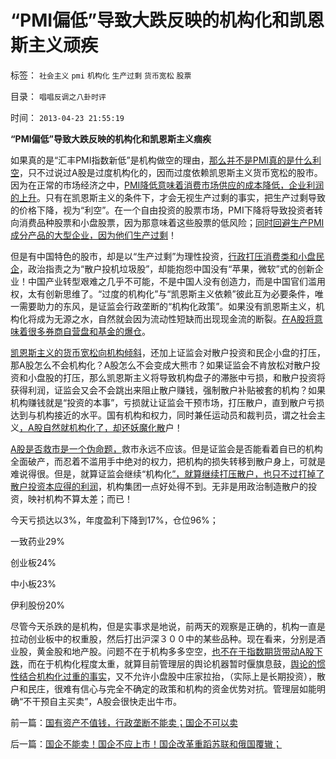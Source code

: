 # “PMI偏低”导致大跌反映的机构化和凯恩斯主义顽疾

标签： `社会主义` `pmi` `机构化` `生产过剩` `货币宽松` `股票` 

目录： `唱唱反调之八卦时评`

时间： `2013-04-23 21:55:19`

**“PMI偏低”导致大跌反映的机构化和凯恩斯主义痼疾**

如果真的是“汇丰PMI指数新低”是机构做空的理由，[那么并不是PMI真的是什么利空](../../../2010/2/2/经济学中的通胀定义不同.md)，只不过说过A股是过度机构化的，因而过度依赖凯恩斯主义货币宽松的股市。因为在正常的市场经济之中，[PMI降低意味着消费市场供应的成本降低，企业利润的上升](../../../2010/7/7/人民币升值将造成通缩牛市.md)。只有在凯恩斯主义的条件下，才会无视生产过剩的事实，把生产过剩导致的价格下降，视为“利空”。在一个自由投资的股票市场，PMI下降将导致投资者转向消费品种股票和小盘股票，因为那意味着这些股票的低风险；[同时回避生产PMI成分产品的大型企业，因为他们生产过剩](../../../2012/7/24/金融垄断才会造成“生产过剩”和有含意的通货膨胀.md)！

但是有中国特色的股市，却是以“生产过剩”为理性投资，[行政打压消费类和小盘民企](../../../2012/1/10/打压投机是如何制造了大萧条？.md)，政治指责之为“散户投机垃圾股”，却能抱怨中国没有“苹果，微软”式的创新企业！中国产业转型艰难之几乎不可能，不是中国人没有创造力，而是中国官们滥用权，太有创新思维了。“过度的机构化”与“凯恩斯主义依赖”彼此互为必要条件，唯一需要助力的东风，是证监会行政垄断的“机构化政策”。如果没有凯恩斯主义，机构化将成为无源之水，自然就会因为流动性短缺而出现现金流的断裂。[在A股将意味着很多券商自营盘和基金的爆仓](../../../2012/3/14/总理要禁毒，机构毒瘾大发作！.md)。

[凯恩斯主义的货币宽松向机构倾斜](../../../2012/1/8/没有凯恩斯主义就没有股神.md)，还加上证监会对散户投资和民企小盘的打压，那A股怎么不会机构化？A股怎么不会变成大熊市？如果证监会不肯放松对散户投资和小盘股的打压，那么凯恩斯主义将导致机构盘子的滞胀中亏损，和散户投资将获得利润，证监会又会不会跳出来阻止散户赚钱，强制散户补贴被套的机构？如果机构赚钱就是“投资的本事”，亏损就让证监会干预市场，打压散户，直到散户亏损达到与机构接近的水平。国有机构和权力，同时兼任运动员和裁判员，谓之社会主义[，A股自然就机构化了，却还妖魔化散](../../../2011/6/20/管理层应反思为“A股机构化”而妖魔化散户.md)户！

[A股是否救市是一个伪命题，](../../../2008/4/17/股灾也不应该救市，规范行政指定的公募基金不是救市.md)救市永远不应该。但是证监会是否能看着自已的机构全面破产，而忍着不滥用手中绝对的权力，把机构的损失转移到散户身上，可就是难说得很。但是，就算证监会继续“机构化[”，就算继续打压散户，也只不过打掉了散户投资本应得的利润](../../../2012/7/16/如果公有制是低效益的，证监会的政策就在制造漫漫熊市.md)，机构集团一点好处得不到。无非是用政治制造散户的投资，映衬机构不算太差；而已！

今天亏损达以3%，年度盈利下降到17%，仓位96%；

一致药业29%

创业板24%

中小板23%

伊利股份20%

尽管今天杀跌的是机构，但是实事求是地说，前两天的观察是正确的，机构一直是拉动创业板中的权重股，然后打出沪深３００中的某些品种。现在看来，分别是酒业股，黄金股和地产股。问题不在于机构多多空空，[也不在于指数期货带动A股下跌](../../../2012/11/27/指数期货证伪了对散户的妖魔化之“散户市”.md)，而在于机构化程度太重，就算目前管理层的舆论机器暂时偃旗息鼓，[舆论的惯性结合机构化过重的事实](../../../2012/8/28/损人不利已的愚暴贱民.md)，又不允许小盘股中庄家拉抬，（实际上是长期投资），散户和民庄，很难有信心与完全不确定的政策和机构的资金优势对抗。管理层如能明确“不干预自主买卖”，A股会很快走出牛市。



前一篇：[国有资产不值钱，行政垄断不能卖；国企不可以卖](../../../2013/4/23/国有资产不值钱，行政垄断不能卖；国企不可以卖.md)

后一篇：[国企不能卖！国企不应上市！国企改革重蹈苏联和俄国覆辙；](../../../2013/4/24/国企不能卖！国企不应上市！国企改革重蹈苏联和俄国覆辙；.md)